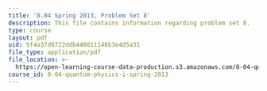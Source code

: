 ```yaml
---
title: '8.04 Spring 2013, Problem Set 8'
description: This file contains information regarding problem set 8.
type: course
layout: pdf
uid: 9f4a37d6722ddb440811146b3e4d5a31
file_type: application/pdf
file_location: >-
  https://open-learning-course-data-production.s3.amazonaws.com/8-04-quantum-physics-i-spring-2013/9f4a37d6722ddb440811146b3e4d5a31_MIT8_04S13_ps8.pdf
course_id: 8-04-quantum-physics-i-spring-2013
---
```

